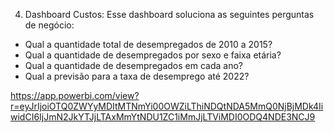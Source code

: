 4. Dashboard Custos:
Esse dashboard soluciona as seguintes perguntas de negócio:

- Qual a quantidade total de desempregados de 2010 a 2015?
- Qual a quantidade de desempregados por sexo e faixa etária?
- Qual a quantidade de desempregados em cada ano?
- Qual a previsão para a taxa de desemprego até 2022?

https://app.powerbi.com/view?r=eyJrIjoiOTQ0ZWYyMDItMTNmYi00OWZiLThiNDQtNDA5MmQ0NjBjMDk4IiwidCI6IjJmN2JkYTJjLTAxMmYtNDU1ZC1iMmJjLTViMDI0ODQ4NDE3NCJ9
